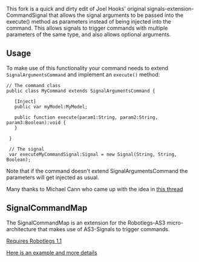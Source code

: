 This fork is a quick and dirty edit of Joel Hooks' original signals-extension-CommandSignal that allows the signal arguments to be passed into the execute() method as parameters instead of being injected into the command.  This allows signals to trigger commands with multiple parameters of the same type, and also allows optional arguments.

## Usage

To make use of this functionality your command needs to extend `SignalArgumentsCommand` and implement an `execute()` method:

    // The command class
    public class MyCommand extends SignalArgumentsCommand {
   
       [Inject] 
       public var myModel:MyModel;
 
       public function execute(param1:String, param2:String, param3:Boolean):void {
       }
 
     }

     // The signal
     var executeMyCommandSignal:Signal = new Signal(String, String, Boolean);

Note that if the command doesn't extend SignalArgumentsCommand the parameters will get injected as usual.

Many thanks to Michael Cann who came up with the idea in [this thread](http://groups.google.com/group/robotlegs/browse_thread/thread/673b988e07855867/7520804fad072805)

## SignalCommandMap

The SignalCommandMap is an extension for the Robotlegs-AS3 micro-architecture that makes use of AS3-Signals to trigger commands.

[Requires Robotlegs 1.1](http://github.com/robotlegs/robotlegs-framework)

[Here is an example and more details](http://joelhooks.com/2010/02/14/robotlegs-as3-signals-and-the-signalcommandmap-example/)